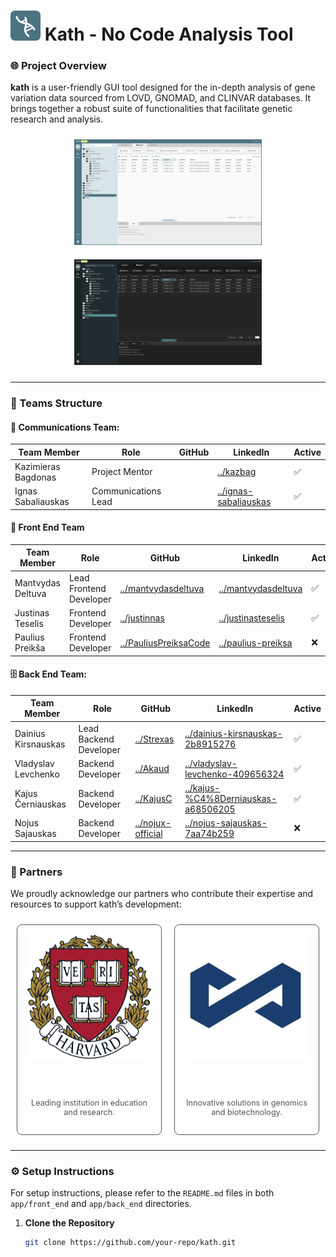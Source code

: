 # ![🔬](docs/assets/kath_logo.svg) Kath - No Code Analysis Tool 

### 🌐 Project Overview

**kath** is a user-friendly GUI tool designed for the in-depth analysis of gene variation data sourced from LOVD, GNOMAD, and CLINVAR databases. It brings together a robust suite of functionalities that facilitate genetic research and analysis.

<div style="display: flex; justify-content: center; flex-wrap: wrap;">

  <div style="margin: 10px;">
    <img src="docs/assets/kath_screenshot_light.png" alt="Kath Screenshot Light" style="width: 300px; height: auto;">
  </div>

  <div style="margin: 10px;">
    <img src="docs/assets/kath_screenshot_dark.png" alt="Kath Screenshot Dark" style="width: 300px; height: auto;">
  </div>

</div>

---

### 👥 Teams Structure

#### 📣 Communications Team:

| **Team Member** | **Role** | **GitHub** | **LinkedIn** | **Active** |
|-|-|-|-|-|
| Kazimieras Bagdonas | Project Mentor |  | [../kazbag](https://www.linkedin.com/in/kazbag/) | ✅ |
| Ignas Sabaliauskas | Communications Lead |  | [../ignas-sabaliauskas](https://www.linkedin.com/in/ignas-sabaliauskas/) | ✅ |

#### 🧩 Front End Team

| **Team Member** | **Role** | **GitHub** | **LinkedIn** | **Active** |
|-|-|-|-|-|
| Mantvydas Deltuva | Lead Frontend Developer | [../mantvydasdeltuva](https://github.com/mantvydasdeltuva/) | [../mantvydasdeltuva](https://www.linkedin.com/in/mantvydasdeltuva/) | ✅ |
| Justinas Teselis | Frontend Developer | [../justinnas](https://github.com/justinnas/) | [../justinasteselis](https://www.linkedin.com/in/justinasteselis/) | ✅ |
| Paulius Preikša | Frontend Developer | [../PauliusPreiksaCode](https://github.com/PauliusPreiksaCode) | [../paulius-preiksa](https://www.linkedin.com/in/paulius-preiksa/) | ❌ |

#### 🗄️ Back End Team:

| **Team Member** | **Role** | **GitHub** | **LinkedIn** | **Active** |
|-|-|-|-|-|
| Dainius Kirsnauskas | Lead Backend Developer | [../Strexas](https://github.com/Strexas) | [../dainius-kirsnauskas-2b8915276](https://www.linkedin.com/in/dainius-kirsnauskas-2b8915276/) | ✅ |
| Vladyslav Levchenko | Backend Developer | [../Akaud](https://github.com/Akaud) | [../vladyslav-levchenko-409656324](https://www.linkedin.com/in/vladyslav-levchenko-409656324/) | ✅ |
| Kajus Černiauskas | Backend Developer | [../KajusC](https://github.com/KajusC) | [../kajus-%C4%8Derniauskas-a68506205](https://www.linkedin.com/in/kajus-%C4%8Derniauskas-a68506205/) | ✅ |
| Nojus Sajauskas | Backend Developer | [../nojux-official](https://github.com/nojux-official) | [../nojus-sajauskas-7aa74b259](https://www.linkedin.com/in/nojus-sajauskas-7aa74b259/) | ❌ |

---

### 🤝 Partners

We proudly acknowledge our partners who contribute their expertise and resources to support kath’s development:

<div style="display: flex; justify-content: center; flex-wrap: nowrap;">

  <div style="border: 1px solid #555; border-radius: 8px; width: 300px; margin: 10px; padding: 15px; text-align: center;">
    <img src="docs/assets/harvard_logo_200.png" alt="Harvard University" style="width: 100%; height: auto; border-radius: 5px;">
    <h3><a href="https://www.harvard.edu" style="text-decoration: none; color: #fff;">Harvard University</a></h3>
    <p style="font-size: 0.9em; color: #555;">Leading institution in education and research.</p>
  </div>

  <div style="border: 1px solid #555; border-radius: 8px; width: 300px; margin: 10px; padding: 15px; text-align: center;">
    <img src="docs/assets/genomika_logo_200.jpg" alt="Genomika Lietuva" style="width: 100%; height: auto; border-radius: 5px;">
    <h3><a href="https://genomika.lt" style="text-decoration: none; color: #fff;">Genomika Lietuva</a></h3>
    <p style="font-size: 0.9em; color: #555;">Innovative solutions in genomics and biotechnology.</p>
  </div>

</div>

---

### ⚙️ Setup Instructions

For setup instructions, please refer to the `README.md` files in both `app/front_end` and `app/back_end` directories.

1. **Clone the Repository**

    ```bash
    git clone https://github.com/your-repo/kath.git
    ```